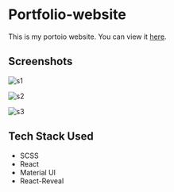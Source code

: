 # Portfolio-website
This is my portoio website. You can view it [here](https://vasu241057.github.io/Portfolio-website/).

## Screenshots

![s1](https://user-images.githubusercontent.com/59095288/235239780-0cec8f09-cf10-4d2a-80cf-21049011234b.png)




![s2](https://user-images.githubusercontent.com/59095288/235239860-8f283387-1a6d-4b16-be15-7b7f9285da0a.png)




![s3](https://user-images.githubusercontent.com/59095288/235239877-4a1391cf-bf44-4616-a798-2397baaaceb4.png)



## Tech Stack Used

* SCSS
* React
* Material UI
* React-Reveal
